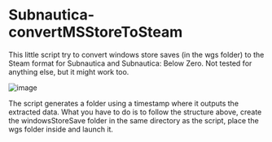 # Subnautica-convertMSStoreToSteam

This little script try to convert windows store saves (in the wgs folder) to the Steam format for Subnautica and Subnautica: Below Zero.
Not tested for anything else, but it might work too.

![image](https://user-images.githubusercontent.com/105871593/169332129-a714adac-5fff-4bea-82e3-64ba2b954b01.png)

The script generates a folder using a timestamp where it outputs the extracted data. What you have to do is to follow the structure above, create the windowsStoreSave folder in the same directory as the script, place the wgs folder inside and launch it. 
